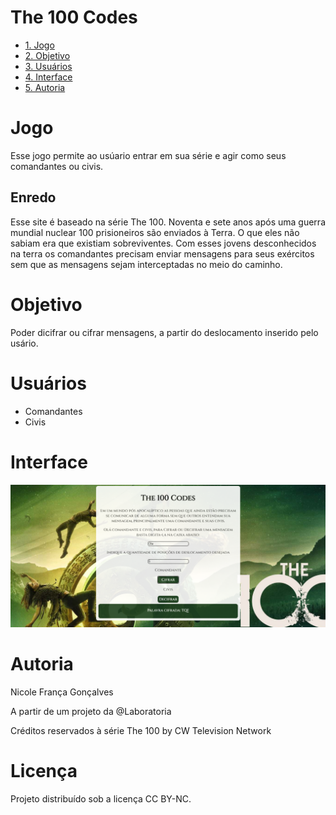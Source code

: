 # The 100 Codes

* [1. Jogo](#1-Jogo)
* [2. Objetivo](#2-Objetivo)
* [3. Usuários](#3-Usuários)
* [4. Interface](#4-Interface)
* [5. Autoria](#5-Autoria)

# Jogo

Esse jogo permite ao usúario entrar em sua série e agir como seus comandantes ou civis.

## Enredo

Esse site é baseado na série The 100. Noventa e sete anos após uma guerra mundial nuclear 100 prisioneiros são enviados à Terra. O que eles não sabiam era que existiam sobreviventes. Com esses jovens desconhecidos na terra os comandantes precisam enviar mensagens para seus exércitos sem que as mensagens sejam interceptadas no meio do caminho.

# Objetivo

Poder dicifrar ou cifrar mensagens, a partir do deslocamento inserido pelo usário.

# Usuários 

* Comandantes
* Civis

# Interface

![](./src/imagens/interface.png)

# Autoria

 Nicole França Gonçalves

 A partir de um projeto da @Laboratoria

 Créditos reservados à série The 100 by CW Television Network

# Licença

Projeto distribuído sob a licença CC BY-NC.
